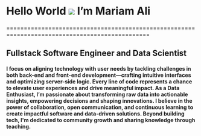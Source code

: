 # Hello World ![](https://user-images.githubusercontent.com/18350557/176309783-0785949b-9127-417c-8b55-ab5a4333674e.gif) I’m Mariam Ali
=============================================================================================== 

Fullstack Software Engineer and Data Scientist
-------------------------------------------------------------

####  I focus on aligning technology with user needs by tackling challenges in both back-end and front-end development—crafting intuitive interfaces and optimizing server-side logic. Every line of code represents a chance to elevate user experiences and drive meaningful impact. As a Data Enthusiast, I’m passionate about transforming raw data into actionable insights, empowering decisions and shaping innovations. I believe in the power of collaboration, open communication, and continuous learning to create impactful software and data-driven solutions. Beyond building tech, I'm dedicated to community growth and sharing knowledge through teaching.
